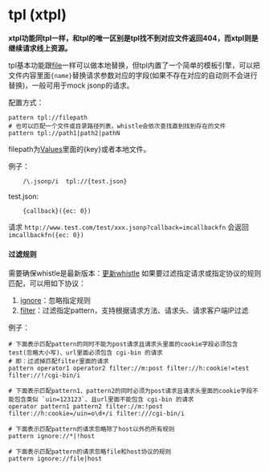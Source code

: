 # tpl (xtpl)

__xtpl功能同tpl一样，和tpl的唯一区别是tpl找不到对应文件返回404，而xtpl则是继续请求线上资源。__


tpl基本功能跟[file](file.html)一样可以做本地替换，但tpl内置了一个简单的模板引擎，可以把文件内容里面`{name}`替换请求参数对应的字段(如果不存在对应的自动则不会进行替换)，一般可用于mock jsonp的请求。

配置方式：

	pattern tpl://filepath
	# 也可以匹配一个文件或目录路径列表，whistle会依次查找直到找到存在的文件
	pattern tpl://path1|path2|pathN

filepath为[Values](http://local.whistlejs.com/#values)里面的{key}或者本地文件。


例子：

		/\.jsonp/i  tpl://{test.json}

test.json:

		{callback}({ec: 0})

请求 `http://www.test.com/test/xxx.jsonp?callback=imcallbackfn` 会返回 `imcallbackfn({ec: 0})`

#### 过滤规则
需要确保whistle是最新版本：[更新whistle](../../update.html)
如果要过滤指定请求或指定协议的规则匹配，可以用如下协议：
1. [ignore](../ignore.html)：忽略指定规则
2. [filter](../filter.html)：过滤指定pattern，支持根据请求方法、请求头、请求客户端IP过滤

例子：

```
# 下面表示匹配pattern的同时不能为post请求且请求头里面的cookie字段必须包含test(忽略大小写)、url里面必须包含 cgi-bin 的请求
# 即：过滤掉匹配filter里面的请求
pattern operator1 operator2 filter://m:post filter://h:cookie!=test filter://!/cgi-bin/i

# 下面表示匹配pattern1、pattern2的同时必须为post请求且请求头里面的cookie字段不能包含类似 `uin=123123`、且url里面不能包含 cgi-bin 的请求
operator pattern1 pattern2 filter://m:!post filter://h:cookie=/uin=o\d+/i filter:///cgi-bin/i

# 下面表示匹配pattern的请求忽略除了host以外的所有规则
pattern ignore://*|!host

# 下面表示匹配pattern的请求忽略file和host协议的规则
pattern ignore://file|host
```
